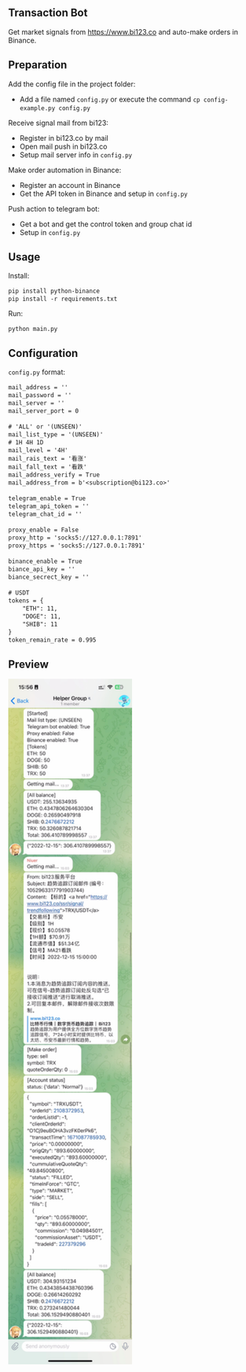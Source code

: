## Transaction Bot

Get market signals from https://www.bi123.co and auto-make orders in Binance.

## Preparation

Add the config file in the project folder:

- Add a file named `config.py` or execute the command `cp config-example.py config.py`

Receive signal mail from bi123:

- Register in bi123.co by mail
- Open mail push in bi123.co
- Setup mail server info in `config.py`

Make order automation in Binance:

- Register an account in Binance
- Get the API token in Binance and setup in `config.py`

Push action to telegram bot:

- Get a bot and get the control token and group chat id
- Setup in `config.py`

## Usage

Install:

```
pip install python-binance
pip install -r requirements.txt
```

Run:

```
python main.py
```

## Configuration

`config.py` format:

```
mail_address = ''
mail_password = ''
mail_server = ''
mail_server_port = 0

# 'ALL' or '(UNSEEN)'
mail_list_type = '(UNSEEN)'
# 1H 4H 1D
mail_level = '4H'
mail_rais_text = '看涨'
mail_fall_text = '看跌'
mail_address_verify = True
mail_address_from = b'<subscription@bi123.co>'

telegram_enable = True
telegram_api_token = ''
telegram_chat_id = ''

proxy_enable = False
proxy_http = 'socks5://127.0.0.1:7891'
proxy_https = 'socks5://127.0.0.1:7891'

binance_enable = True
biance_api_key = ''
biance_secrect_key = ''

# USDT
tokens = {
    "ETH": 11,
    "DOGE": 11,
    "SHIB": 11
}
token_remain_rate = 0.995
```

## Preview

<img src="./README.jpg" width="50%">
